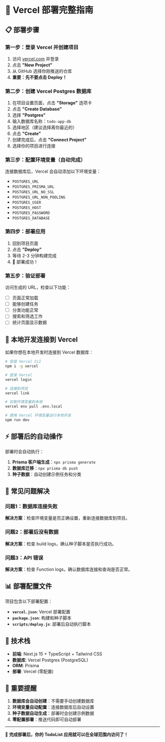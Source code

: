 # 🚀 Vercel 部署完整指南

## 📋 部署步骤

### 第一步：登录 Vercel 并创建项目

1. 访问 [vercel.com](https://vercel.com) 并登录
2. 点击 **"New Project"**
3. 从 GitHub 选择你刚推送的仓库
4. **重要：先不要点击 Deploy！**

### 第二步：创建 Vercel Postgres 数据库

1. 在项目设置页面，点击 **"Storage"** 选项卡
2. 点击 **"Create Database"**
3. 选择 **"Postgres"**
4. 输入数据库名称：`todo-app-db`
5. 选择地区（建议选择离你最近的）
6. 点击 **"Create"**
7. 创建完成后，点击 **"Connect Project"**
8. 选择你的项目进行连接

### 第三步：配置环境变量（自动完成）

连接数据库后，Vercel 会自动添加以下环境变量：
- `POSTGRES_URL`
- `POSTGRES_PRISMA_URL` 
- `POSTGRES_URL_NO_SSL`
- `POSTGRES_URL_NON_POOLING`
- `POSTGRES_USER`
- `POSTGRES_HOST` 
- `POSTGRES_PASSWORD`
- `POSTGRES_DATABASE`

### 第四步：部署应用

1. 回到项目页面
2. 点击 **"Deploy"**
3. 等待 2-3 分钟构建完成
4. 🎉 部署成功！

### 第五步：验证部署

访问生成的 URL，检查以下功能：
- [ ] 页面正常加载
- [ ] 能够创建任务
- [ ] 分类功能正常
- [ ] 搜索和筛选工作
- [ ] 统计页面显示数据

## 🔧 本地开发连接到 Vercel

如果你想在本地开发时连接到 Vercel 数据库：

```bash
# 安装 Vercel CLI
npm i -g vercel

# 登录 Vercel
vercel login

# 连接到项目
vercel link

# 拉取环境变量到本地
vercel env pull .env.local

# 使用 Vercel 环境变量运行本地开发
npm run dev
```

## ⚡ 部署后的自动操作

部署时会自动执行：
1. **Prisma 客户端生成**：`npx prisma generate`
2. **数据库迁移**：`npx prisma db push`
3. **种子数据**：自动创建示例任务和分类

## 🐛 常见问题解决

### 问题1：数据库连接失败
**解决方案**：检查环境变量是否正确设置，重新连接数据库到项目。

### 问题2：部署后没有数据
**解决方案**：检查 build logs，确认种子脚本是否执行成功。

### 问题3：API 错误
**解决方案**：检查 Function logs，确认数据库连接和查询是否正常。

## 📊 部署配置文件

项目包含以下部署配置：

- **`vercel.json`**: Vercel 部署配置
- **`package.json`**: 构建和种子脚本
- **`scripts/deploy.js`**: 部署后自动执行脚本

## 🎯 技术栈

- **前端**: Next.js 15 + TypeScript + Tailwind CSS
- **数据库**: Vercel Postgres (PostgreSQL)
- **ORM**: Prisma
- **部署**: Vercel (零配置)

## 📝 重要提醒

1. **数据库会自动创建**：不需要手动创建数据库
2. **环境变量自动配置**：连接数据库后自动设置
3. **种子数据自动生成**：部署时会创建示例数据
4. **零配置部署**：推送代码即可自动部署

---

🎉 **完成部署后，你的 TodoList 应用就可以在全球范围内访问了！**